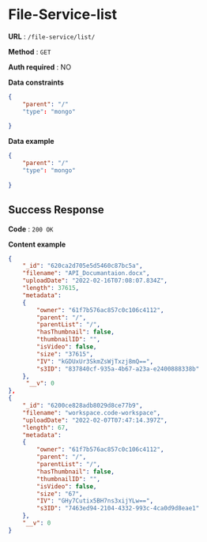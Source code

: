# File-Service-list

**URL** : `/file-service/list/`

**Method** : `GET`

**Auth required** : NO

**Data constraints**

```json
{
    "parent": "/"
    "type": "mongo"
    
}
```
**Data example**

```json
{
    "parent": "/"
    "type": "mongo"
    
}
```

## Success Response

**Code** : `200 OK`

**Content example**

```json
{
    "_id": "620ca2d705e5d5460c87bc5a",
    "filename": "API_Documantaion.docx",
    "uploadDate": "2022-02-16T07:08:07.834Z",
    "length": 37615,
    "metadata": 
    {
        "owner": "61f7b576ac857c0c106c4112",
        "parent": "/",
        "parentList": "/",
        "hasThumbnail": false,
        "thumbnailID": "",
        "isVideo": false,
        "size": "37615",
        "IV": "kGDUxUr3SkmZsWjTxzj8mQ==",
        "s3ID": "837840cf-935a-4b67-a23a-e2400888338b"
    },
     "__v": 0
},
{
    "_id": "6200ce828adb8029d8ce77b9",
    "filename": "workspace.code-workspace",
    "uploadDate": "2022-02-07T07:47:14.397Z",
    "length": 67,
    "metadata": 
    {
        "owner": "61f7b576ac857c0c106c4112",
        "parent": "/",
        "parentList": "/",
        "hasThumbnail": false,
        "thumbnailID": "",
        "isVideo": false,
        "size": "67",
        "IV": "GHy7Cutix5BH7ns3xijYLw==",
        "s3ID": "7463ed94-2104-4332-993c-4ca0d9d8eae1"
    },
    "__v": 0
}

```
